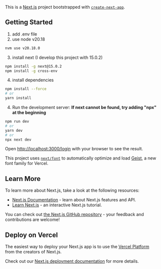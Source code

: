 This is a [Next.js](https://nextjs.org) project bootstrapped with [`create-next-app`](https://nextjs.org/docs/app/api-reference/cli/create-next-app).

## Getting Started
1. add .env file
2. use node v20.18

```bash
nvm use v20.18.0
```
3. install next (I develop this project with 15.0.2)
```bash
npm install -g next@15.0.2
npm install -g cross-env
```
4. install dependencies
```bash
npm install --force
# or
yarn install
```

4. Run the development server:
**If next cannot be found, try adding "npx" at the beginning**

```bash
npm run dev
# or
yarn dev
# or 
npx next dev
```

Open [http://localhost:3000/login](http://localhost:3000/login) with your browser to see the result.

This project uses [`next/font`](https://nextjs.org/docs/app/building-your-application/optimizing/fonts) to automatically optimize and load [Geist](https://vercel.com/font), a new font family for Vercel.

## Learn More

To learn more about Next.js, take a look at the following resources:

- [Next.js Documentation](https://nextjs.org/docs) - learn about Next.js features and API.
- [Learn Next.js](https://nextjs.org/learn) - an interactive Next.js tutorial.

You can check out [the Next.js GitHub repository](https://github.com/vercel/next.js) - your feedback and contributions are welcome!

## Deploy on Vercel

The easiest way to deploy your Next.js app is to use the [Vercel Platform](https://vercel.com/new?utm_medium=default-template&filter=next.js&utm_source=create-next-app&utm_campaign=create-next-app-readme) from the creators of Next.js.

Check out our [Next.js deployment documentation](https://nextjs.org/docs/app/building-your-application/deploying) for more details.
